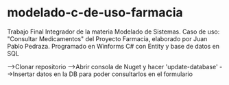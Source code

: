 # modelado-c-de-uso-farmacia
Trabajo Final Integrador de la materia Modelado de Sistemas. Caso de uso: "Consultar Medicamentos" del Proyecto Farmacia, elaborado por Juan Pablo Pedraza. Programado en Winforms C# con Entity y base de datos en SQL

-->Clonar repositorio
-->Abrir consola de Nuget y hacer 'update-database'
-->Insertar datos en la DB para poder consultarlos en el formulario
